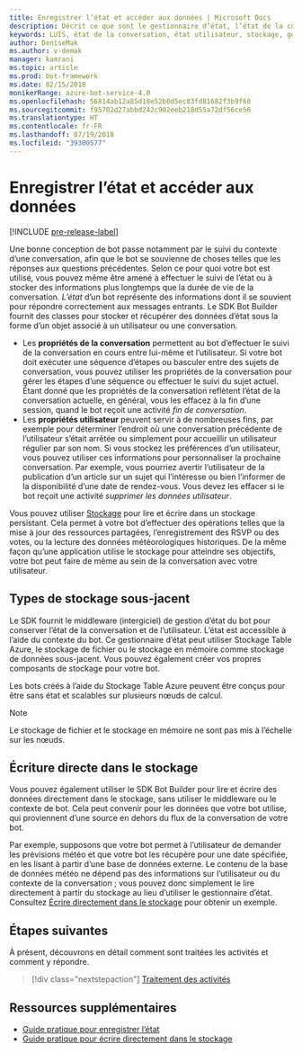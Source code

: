 ```yaml
---
title: Enregistrer l’état et accéder aux données | Microsoft Docs
description: Décrit ce que sont le gestionnaire d’état, l’état de la conversation et l’état utilisateur au sein du SDK Bot Builder.
keywords: LUIS, état de la conversation, état utilisateur, stockage, gérer l’état
author: DeniseMak
ms.author: v-demak
manager: kamrani
ms.topic: article
ms.prod: bot-framework
ms.date: 02/15/2018
monikerRange: azure-bot-service-4.0
ms.openlocfilehash: 56814ab12a85d18e52b0d5ec83fd81682f3b9f60
ms.sourcegitcommit: f95702d27abbd242c902eeb218d55a72df56ce56
ms.translationtype: HT
ms.contentlocale: fr-FR
ms.lasthandoff: 07/19/2018
ms.locfileid: "39300577"
---
```

# <a name="save-state-and-access-data"></a>Enregistrer l’état et accéder aux données
[!INCLUDE [pre-release-label](../includes/pre-release-label.md)]

Une bonne conception de bot passe notamment par le suivi du contexte d’une conversation, afin que le bot se souvienne de choses telles que les réponses aux questions précédentes.
Selon ce pour quoi votre bot est utilisé, vous pouvez même être amené à effectuer le suivi de l’état ou à stocker des informations plus longtemps que la durée de vie de la conversation.
*L’état* d’un bot représente des informations dont il se souvient pour répondre correctement aux messages entrants. Le SDK Bot Builder fournit des classes pour stocker et récupérer des données d’état sous la forme d’un objet associé à un utilisateur ou une conversation.

* Les **propriétés de la conversation** permettent au bot d’effectuer le suivi de la conversation en cours entre lui-même et l’utilisateur. Si votre bot doit exécuter une séquence d’étapes ou basculer entre des sujets de conversation, vous pouvez utiliser les propriétés de la conversation pour gérer les étapes d’une séquence ou effectuer le suivi du sujet actuel. Étant donné que les propriétés de la conversation reflètent l’état de la conversation actuelle, en général, vous les effacez à la fin d’une session, quand le bot reçoit une activité _fin de conversation_.
* Les **propriétés utilisateur** peuvent servir à de nombreuses fins, par exemple pour déterminer l’endroit où une conversation précédente de l’utilisateur s’était arrêtée ou simplement pour accueillir un utilisateur régulier par son nom. Si vous stockez les préférences d’un utilisateur, vous pouvez utiliser ces informations pour personnaliser la prochaine conversation. Par exemple, vous pourriez avertir l’utilisateur de la publication d’un article sur un sujet qui l’intéresse ou bien l’informer de la disponibilité d’une date de rendez-vous. Vous devez les effacer si le bot reçoit une activité _supprimer les données utilisateur_.

Vous pouvez utiliser [Stockage](bot-builder-howto-v4-storage.md) pour lire et écrire dans un stockage persistant. Cela permet à votre bot d’effectuer des opérations telles que la mise à jour des ressources partagées, l’enregistrement des RSVP ou des votes, ou la lecture des données météorologiques historiques. De la même façon qu’une application utilise le stockage pour atteindre ses objectifs, votre bot peut faire de même au sein de la conversation avec votre utilisateur.

<!-- 
*Conversation state* pertains to the current conversation that the user is having with your bot. When the conversation ends, your bot deletes this data.

You can also store *user state* that persists after a conversation ends. For example, if you store a user's preferences, you can use that information to customize the conversation the next time you chat. For example, you might alert the user to a news article about a topic that interests her, or alert a user when an appointment becomes available. 
-->

<!-- You should generally avoid saving state using a global variable or function closures.
Doing so will create issues when you want to scale out your bot. Instead, use the conversation state and user state middleware that the BotBuilder SDK provides --> 


## <a name="types-of-underlying-storage"></a>Types de stockage sous-jacent

Le SDK fournit le middleware (intergiciel) de gestion d’état du bot pour conserver l’état de la conversation et de l’utilisateur. L’état est accessible à l’aide du contexte du bot. Ce gestionnaire d’état peut utiliser Stockage Table Azure, le stockage de fichier ou le stockage en mémoire comme stockage de données sous-jacent. Vous pouvez également créer vos propres composants de stockage pour votre bot.

Les bots créés à l’aide du Stockage Table Azure peuvent être conçus pour être sans état et scalables sur plusieurs nœuds de calcul.

> [!NOTE] 
> Le stockage de fichier et le stockage en mémoire ne sont pas mis à l’échelle sur les nœuds.

## <a name="writing-directly-to-storage"></a>Écriture directe dans le stockage

Vous pouvez également utiliser le SDK Bot Builder pour lire et écrire des données directement dans le stockage, sans utiliser le middleware ou le contexte de bot. Cela peut convenir pour les données que votre bot utilise, qui proviennent d’une source en dehors du flux de la conversation de votre bot.

Par exemple, supposons que votre bot permet à l’utilisateur de demander les prévisions météo et que votre bot les récupère pour une date spécifiée, en les lisant à partir d’une base de données externe. Le contenu de la base de données météo ne dépend pas des informations sur l’utilisateur ou du contexte de la conversation ; vous pouvez donc simplement le lire directement à partir du stockage au lieu d’utiliser le gestionnaire d’état.  Consultez [Écrire directement dans le stockage](bot-builder-howto-v4-storage.md) pour obtenir un exemple.

## <a name="next-steps"></a>Étapes suivantes

À présent, découvrons en détail comment sont traitées les activités et comment y répondre.

> [!div class="nextstepaction"]
> [Traitement des activités](bot-builder-concept-activity-processing.md)

## <a name="additional-resources"></a>Ressources supplémentaires

- [Guide pratique pour enregistrer l’état](bot-builder-howto-v4-state.md)
- [Guide pratique pour écrire directement dans le stockage](bot-builder-howto-v4-storage.md)
